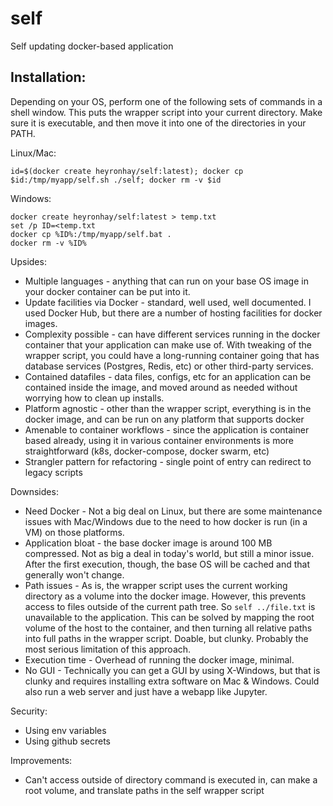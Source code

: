 # self
Self updating docker-based application

## Installation:
Depending on your OS, perform one of the following sets of commands in a shell window.  This puts the wrapper script
into your current directory.  Make sure it is executable, and then move it into one of the directories in your PATH.

Linux/Mac:

    id=$(docker create heyronhay/self:latest); docker cp $id:/tmp/myapp/self.sh ./self; docker rm -v $id

Windows:

    docker create heyronhay/self:latest > temp.txt
    set /p ID=<temp.txt
    docker cp %ID%:/tmp/myapp/self.bat .
    docker rm -v %ID%

Upsides:
* Multiple languages - anything that can run on your base OS image in your docker container can be put into it.
* Update facilities via Docker - standard, well used, well documented.  I used Docker Hub, but there are a number of hosting facilities for docker images.
* Complexity possible - can have different services running in the docker container that your application can make use of.  With tweaking of the wrapper script, you could have a long-running container going that has database services (Postgres, Redis, etc) or other third-party services.
* Contained datafiles - data files, configs, etc for an application can be contained inside the image, and moved around as needed without worrying how to clean up installs.
* Platform agnostic - other than the wrapper script, everything is in the docker image, and can be run on any platform that supports docker
* Amenable to container workflows - since the application is container based already, using it in various container environments is more straightforward (k8s, docker-compose, docker swarm, etc)
* Strangler pattern for refactoring - single point of entry can redirect to legacy scripts

Downsides:
* Need Docker - Not a big deal on Linux, but there are some maintenance issues with Mac/Windows due to the need to how docker is run (in a VM) on those platforms.
* Application bloat - the base docker image is around 100 MB compressed.  Not as big a deal in today's world, but still a minor issue.  After the first execution, though, the base OS will be cached and that generally won't change.
* Path issues - As is, the wrapper script uses the current working directory as a volume into the docker image.  However, this prevents access to files outside of the current path tree.  So `self ../file.txt` is unavailable to the application.  This can be solved by mapping the root volume of the host to the container, and then turning all relative paths into full paths in the wrapper script.  Doable, but clunky.  Probably the most serious limitation of this approach.
* Execution time - Overhead of running the docker image, minimal.
* No GUI - Technically you can get a GUI by using X-Windows, but that is clunky and requires installing extra software on Mac & Windows.  Could also run a web server and just have a webapp like Jupyter.


Security:
* Using env variables
* Using github secrets

Improvements:
* Can't access outside of directory command is executed in, can make a root volume, and translate paths in the self wrapper script
